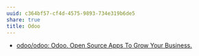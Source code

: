 ```yaml
---
uuid: c364bf57-cf4d-4575-9893-734e319b6de5
share: true
title: Odoo
---
```

* [odoo/odoo: Odoo. Open Source Apps To Grow Your Business.](https://github.com/odoo/odoo)